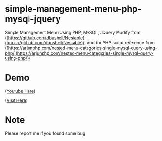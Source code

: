 # simple-management-menu-php-mysql-jquery
Simple Management Menu Using PHP, MySQL, JQuery
Modify from  ([https://github.com/dbushell/Nestable](https://github.com/dbushell/Nestable)).
And for PHP script reference from ([https://arjunphp.com/nested-menu-categories-single-mysql-query-using-php/](https://arjunphp.com/nested-menu-categories-single-mysql-query-using-php/))

# Demo
([Youtube Here](https://youtu.be/u-zW7G9qzRI))

([Visit Here](https://management-menu.herokuapp.com/))

# Note
Please report me if you found some bug
